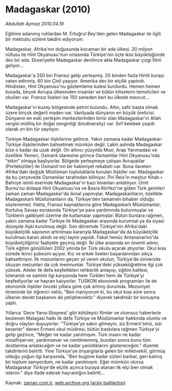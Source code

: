 # Madagaskar (2010)

*Abdullah Aymaz 2010.04.19*

<tr><td class="metin" colspan="2" style="padding-top: 20px; padding-left: 5px; ">Eğitime adanmış ruhlardan M. Ertuğrul Bey'den gelen Madagaskar ile ilgili bir mektubu sizlere takdim ediyorum:</td></tr><tr><td class="metin" colspan="2" style="padding-top: 20px; padding-left: 5px; "><p>Madagaskar, Afrika'nın doğusunda kocaman bir ada ülkesi. 20 milyon nüfusu ile Hint Okyanusu'nun ortasında Türkiye'nin üçte ikisi büyüklüğünde dev bir ada. Ekseriyetle Madagaskar denilince akla Madagaskar çizgi filmi geliyor...
<p>Madagaskar'a 250 bin Fransız gelip yerleşmiş. 20 binden fazla Hintli burayı vatan edinmiş. 60 bin Çinli yaşıyor. Amerika dev bir elçilik yaptırdı. Hindistan, Hint Okyanusu'nu gözlemleme kulesi kurdurdu. Hemen hemen burada, birçok Avrupa ülkesinden insanlar ve bütün kiliselerin temsilcileri ve okulları var. Fransız liseleri ise 150 seneden beri bu ülkede mevcut...
<p>Madagaskar'ın kuzey bölgesinde petrol bulundu. Altın, safir başta olmak üzere birçok değerli maden var. Vanilyada dünyanın en büyük üreticisi. Dünyanın en eski yerleşim merkezlerinden birisi olan Madagaskar'ın Allah vergisi müthiş bir doğal zenginliği (biodiversity) var. Sırf kelebek çeşidi olarak on bin tür sayılıyor.
<p>Türkiye-Madagaskar ilişkilerine gelince. Yakın zamana kadar Madagaskar-Türkiye ilişkilerinden bahsetmek mümkün değil. Lakin aslında Madagaskar bize o kadar da uzak değil. On altıncı yüzyılda Mısır, Arap Yarımadası ve özellikle Yemen, Osmanlı idaresine girince Osmanlılar Hint Okyanusu'nda "etkin" olmaya başlıyorlar. Bölgede yerleşmeye çalışan Avrupalılar (Portekizliler) ile Osmanlı'nın bir hakimiyet rekabeti var. Buna ilaveten Afrika'daki değişik Müslüman topluluklarla kurulan ilişkiler var. Madagaskar da bu çerçevede Osmanlılar tarafından biliniyor. Piri Reis'in meşhur Kitab-ı Bahriye isimli eserinde Madagaskar'ın bazı limanları anlatılıyor. Ümit Burnu'nu dolaşıp Hint Okyanusu'na ve Basra Körfezi'ne giden Türk gemileri zaman zaman Madagaskar'da ikmal yapmışlar. Madagaskarlıların, özellikle Madagaskarlı Müslümanların da, Türkiye'den tamamen bihaber olduğu söylenemez. Hatta, Fransız kaynaklarına göre Madagaskarlı Müslümanlar, Kurtuluş Savaşı esnasında Türkiye'ye para yardımında bulunmuşlar ve Türklerin galibiyeti üzerine de kutlamalar yapmışlar. Bütün bunlara rağmen, yakın zamana kadar Türkiye ile Madagaskar arasında kurumsal ya da siyasi düzeyde ilişki kurulmuş değil. Son dönemde Türkiye'nin Afrika'daki büyükelçilik sayısının artırılması kararıyla Madagaskar'da da büyükelçilik kurulması kararı alındı ve elçi tayini yapıldı. Fakat henüz Antananarivo'da büyükelçiliğimiz faaliyete geçmiş değil. İki ülke arasında en önemli adımı, Türk eğitim gönüllüleri 2002 yılında bir Türk okulu açarak atıyorlar. Okul kısa sürede ikinci şubesini açıyor. Kız ve erkek liseleri başarılarından sıkça bahsettiriyor. İlk mezunlarını geçen yıl veren okulun, Türkiye'de üniversite okuyan mezunları da çok memnunlar. Türkiye'deki yükseköğretime ilgi çok yüksek. Aileler ilk defa keşfettikleri rehberlik anlayışı, eğitim kalitesi, toleranslı ve samimi ilgi karşısında hem Türkleri hem de Türkiye'yi keşfediyorlar ve hayran kalıyorlar. TUSKON ekonomik programları ile de ekonomik ilişkiler önceki yıllara göre çok artmış durumda. Mezuniyet töreninde bir öğrenci velisi, "Ben inanıyorum ki, bu okul kısa süre sonra ülkenin devlet başkanını da yetiştirecektir." diyerek takdirkâr bir konuşma yaptı. 
<p>Yıllarca 'Gece Yarısı Ekspresi' gibi kötüleyici filmler ve olumsuz haberlerle beslenen Malagasi halkı ilk defa Türkiye ve Müslümanlar hakkında olumlu ve doğru olayları duyuyorlar. "Türkiye'ye sakın gitmeyin, siz Ermeni'siniz, sizi keserler" denen Ermeni okul müdiresi, bütün baskılara rağmen Türkiye'yi gelip gezince, "Meğer ne kadar yanılmışım. Türk insanı ne kadar misafirperver, yardımsever ve centilmenmiş, bundan sonra bunu tüm dostlarıma anlatacağım ve ne kadar yanıldıklarını göstereceğim." diyerek takdirlerini belirtti. Yine Türkiye'ye önyargılarla gelen bir milletvekili, görmüş olduğu yoğun ilgi karşısında, "Ben bugüne kadar sizleri barbar, geri kalmış bir toplum sanıyordum, ne kadar yanılmışım. Eğer mümkün olursa Madagaskar Türkiye'de elçilik açınca buraya atanan ilk elçi ben olmak isterim." diye ifade ederek hayranlığını belirtti...<br/></p></p></p></p></p></td></tr>

Kaynak: [zaman.com.tr](http://zaman.com.tr/yazar.do?yazino=974645), [web.archive.org (arşiv bağlantısı)](http://web.archive.org/web/20100430230549/http://www.zaman.com.tr:80/yazar.do?yazino=974645)
